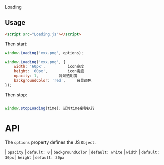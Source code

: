 Loading

## Usage

```html
<script src="Loading.js"></script>
```

Then start:

```javascript
window.Loading('xxx.png', options);

window.Loading('xxx.png', {
	width: '60px',			icon宽度
	height: '60px',			icon高度
	opacity: 1,			背景透明度
	backgroundColor: 'red',		背景颜色
});
```

Then stop:

```javascript

window.stopLoading(time); 延时time毫秒执行

```

# API

The `options` property defines the JS `Object`.

| `opacity` | `default: 0`
| `backgroundColor` | `default: white`
| `width` | `default: 30px`
| `height` | `default: 30px`
